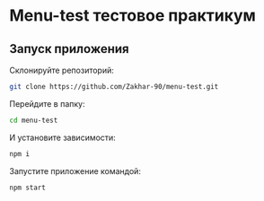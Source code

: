 # Menu-test тестовое практикум
## Запуск приложения

Склонируйте репозиторий:

```sh
git clone https://github.com/Zakhar-90/menu-test.git
```

Перейдите в папку:

```sh
cd menu-test
```

И установите зависимости:

```sh
npm i
```

Запустите приложение командой:

```sh
npm start
